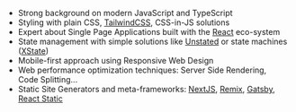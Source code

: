 - Strong background on modern JavaScript and TypeScript
- Styling with plain CSS, [TailwindCSS](https://tailwindcss.com/), CSS-in-JS solutions
- Expert about Single Page Applications built with the [React](https://facebook.github.io/react/) eco-system
- State management with simple solutions like [Unstated](https://github.com/jamiebuilds/unstated-next) or state machines ([XState](https://xstate.js.org/))
- Mobile-first approach using Responsive Web Design
- Web performance optimization techniques: Server Side Rendering, Code Splitting...
- Static Site Generators and meta-frameworks: [NextJS](https://nextjs.org), [Remix](https://remix.run/), [Gatsby](https://www.gatsbyjs.org/), [React Static](https://react-static.js.org/)
